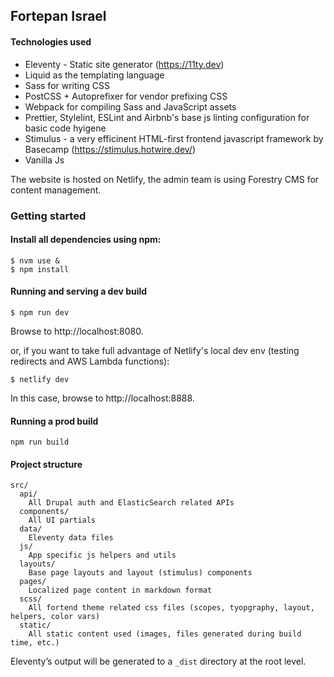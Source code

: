 ## Fortepan Israel

#### Technologies used

- Eleventy - Static site generator (https://11ty.dev)
- Liquid as the templating language
- Sass for writing CSS
- PostCSS + Autoprefixer for vendor prefixing CSS
- Webpack for compiling Sass and JavaScript assets
- Prettier, Stylelint, ESLint and Airbnb's base js linting configuration for basic code hyigene
- Stimulus - a very efficinent HTML-first frontend javascript framework by Basecamp (https://stimulus.hotwire.dev/)
- Vanilla Js

The website is hosted on Netlify, the admin team is using Forestry CMS for content management.

### Getting started

#### Install all dependencies using npm:

```
$ nvm use &
$ npm install
```

#### Running and serving a dev build

```
$ npm run dev

```

Browse to http://localhost:8080.

or, if you want to take full advantage of Netlify's local dev env (testing redirects and AWS Lambda functions):

```
$ netlify dev
```

In this case, browse to http://localhost:8888.

#### Running a prod build

```
npm run build
```

#### Project structure

```
src/
  api/
    All Drupal auth and ElasticSearch related APIs
  components/
    All UI partials
  data/
    Eleventy data files
  js/
    App specific js helpers and utils
  layouts/
    Base page layouts and layout (stimulus) components
  pages/
    Localized page content in markdown format
  scss/
    All fortend theme related css files (scopes, tyopgraphy, layout, helpers, color vars)
  static/
    All static content used (images, files generated during build time, etc.)
```

Eleventy’s output will be generated to a `_dist` directory at the root level.

